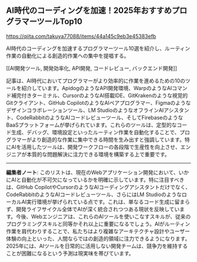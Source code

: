 ## AI時代のコーディングを加速！2025年おすすめプログラマーツールTop10

https://qiita.com/takuya77088/items/44a145c9eb3e45383efb

AI時代のコーディングを加速するプログラマーツール10選を紹介し、ルーティン作業の自動化による創造的作業への集中を提唱する。

[[AI開発ツール, 開発効率化, API開発, コードレビュー, バックエンド開発]]

記事は、AI時代においてプログラマーがより効率的に作業を進めるための10のツールを紹介しています。ApidogのようなAPI開発環境、WarpのようなAIコマンド補完付きターミナル、CursorのようなAI搭載IDE、GitKrakenのような視覚的Gitクライアント、GitHub CopilotのようなAIペアプログラマー、Figmaのようなデザインコラボレーションツール、LM StudioのようなオフラインAIアシスタント、CodeRabbitのようなAIコードレビューツール、そしてFirebaseのようなBaaSプラットフォームが挙げられています。これらのツールは、定型的なコード生成、デバッグ、環境設定といったルーティン作業を自動化することで、プログラマーがより創造的な作業に集中できる時間を生み出すと強調しています。特にAIを活用したツールは、開発ワークフローの各段階で生産性を向上させ、エンジニアが本質的な問題解決に注力できる環境を構築する上で重要です。

---

**編集者ノート**: このリストは、現在のWebアプリケーション開発において、いかにAIと自動化が不可欠になっているかを明確に示しています。特に注目すべきは、GitHub CopilotやCursorのようなAIコーディングアシスタントだけでなく、CodeRabbitのようなAIコードレビューツール、さらにはLM StudioのようなローカルAI実行環境が挙げられている点です。これは、単なるコード生成に留まらず、開発ライフサイクル全体でAIが深く統合されつつある現状を反映しています。今後、Webエンジニアは、これらのAIツールを使いこなすスキルが、従来のプログラミングスキルと同等かそれ以上に重要になるでしょう。AIがルーティン作業を肩代わりすることで、私たちはより複雑なアーキテクチャ設計やユーザー体験の向上といった、人間ならではの創造的領域に注力できるようになります。2025年には、AIツールを日常的に活用しない開発チームは、競争力を維持することが困難になるという予測は現実味を帯びています。
```
